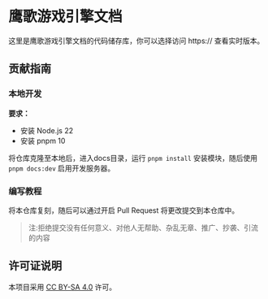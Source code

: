 # 鹰歌游戏引擎文档

这里是鹰歌游戏引擎文档的代码储存库，你可以选择访问 https:// 查看实时版本。

## 贡献指南

### 本地开发
**要求：**

- 安装 Node.js 22
- 安装 pnpm 10

将仓库克隆至本地后，进入docs目录，运行 `pnpm install` 安装模块，随后使用 `pnpm docs:dev` 启用开发服务器。

### 编写教程
将本仓库复刻，随后可以通过开启 Pull Request 将更改提交到本仓库中。

> 注:拒绝提交没有任何意义、对他人无帮助、杂乱无章、推广、抄袭、引流的内容

## 许可证说明
本项目采用 [CC BY-SA 4.0](https://creativecommons.org/licenses/by-sa/4.0/) 许可。